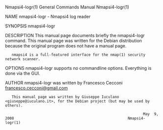 Nmapsi4-logr(1)                                               General Commands Manual                                              Nmapsi4-logr(1)

NAME
       nmapsi4-logr - Nmapsi4 log reader

SYNOPSIS
       nmapsi4-logr

DESCRIPTION
       This manual page documents briefly the nmapsi4-logr command.  This manual page was written for the Debian distribution because the original
       program does not have a manual page.

       nmapsi4 is a full-featured interface for the nmap(1) security network scanner.

OPTIONS
       nmapsi4-logr supports no commandline options. Everything is done via the GUI.

AUTHOR
       nmapsi4-logr was written by Francesco Cecconi <francesco.cecconi@gmail.com>

       This manual page was written by Giuseppe Iuculano <giuseppe@iuculano.it>, for the Debian project (but may be used by others).

                                                                   May  9, 2008                                                    Nmapsi4-logr(1)
